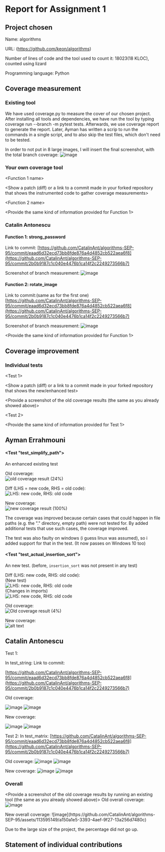 # Report for Assignment 1

## Project chosen

Name: algorithms    

URL: (https://github.com/keon/algorithms)

Number of lines of code and the tool used to count it: 18023(18 KLOC), counted using lizard

Programming language: Python

## Coverage measurement

### Existing tool

We have used coverage.py to measure the cover of our chosen project. After installing all tools and dependencies, we have 
run the tool by typing coverage run --branch -m pytest tests. Afterwards, we use coverage report to generate the report. Later, Ayman has written a scrip to run the commands in a single script, and to also skip the test files, which don't need to be tested.

In order to not put in 8 large images, I will insert the final screenshot, with the total branch coverage:
![image](https://github.com/CatalinAnt/algorithms-SEP-95/assets/113595149/f1cd3fab-b00c-4cd0-89d0-6452e7ed1a63)


### Your own coverage tool

<The following is supposed to be repeated for each group member>

<Group member name>

<Function 1 name>

<Show a patch (diff) or a link to a commit made in your forked repository that shows the instrumented code to gather coverage measurements>

<Provide a screenshot of the coverage results output by the instrumentation>

<Function 2 name>

<Provide the same kind of information provided for Function 1>

### Catalin Antonescu

#### Function 1: strong_password

Link to commit:
[https://github.com/CatalinAnt/algorithms-SEP-95/commit/eaad6d32ecd73bb8fde876a4d4852cb522aea6f8](https://github.com/CatalinAnt/algorithms-SEP-95/commit/2b0b9187c1c040e4476b1ca14f2c2249273566b7)

Screenshot of branch measurement:
![image](https://github.com/CatalinAnt/algorithms-SEP-95/assets/113595149/e718a47f-5ea0-412c-b250-25a193412164)

#### Function 2: rotate_image

Link to commit:(same as for the first one)
[https://github.com/CatalinAnt/algorithms-SEP-95/commit/eaad6d32ecd73bb8fde876a4d4852cb522aea6f8](https://github.com/CatalinAnt/algorithms-SEP-95/commit/2b0b9187c1c040e4476b1ca14f2c2249273566b7)

Screenshot of branch measurement:
![image](https://github.com/CatalinAnt/algorithms-SEP-95/assets/113595149/94eec9b6-3dd6-46e3-b087-40892eccc10e)

<Provide the same kind of information provided for Function 1>


## Coverage improvement

### Individual tests

<The following is supposed to be repeated for each group member>

<Group member name>

<Test 1>

<Show a patch (diff) or a link to a commit made in your forked repository that shows the new/enhanced test>

<Provide a screenshot of the old coverage results (the same as you already showed above)>

<Provide a screenshot of the new coverage results>

<State the coverage improvement with a number and elaborate on why the coverage is improved>

<Test 2>

<Provide the same kind of information provided for Test 1>

## Ayman Errahmouni

#### <Test "test_simplify_path">

An enhanced existing test

Old coverage:<br>
![old coverage result (24%)](image-2.png)

Diff (LHS = new code, RHS = old code):<br>
![LHS: new code, RHS: old code](image.png)

New coverage:<br>
![new coverage result (100%)](image-1.png)

The coverage was improved because certain cases that could happen in file paths (e.g. the "." directory, empty path) were not tested for.
By added additional tests that use such cases, the coverage improved.

The test was also faulty on windows (i guess linux was assumed), so i added support for that in the test. (It now passes on Windows 10 too)

#### <Test "test_actual_insertion_sort">

An new test. (before, `insertion_sort` was not present in any test)

Diff (LHS: new code, RHS: old code):<br>
(New test)<br>
![LHS: new code, RHS: old code](image-5.png)<br>
(Changes in imports)<br>
![LHS: new code, RHS: old code](image-6.png)

Old coverage:<br>
![Old coverage result (4%)](image-3.png)

New coverage:<br>
![alt text](image-4.png)

<State the coverage improvement with a number and elaborate on why the coverage is improved>

## Catalin Antonescu

Test 1:

In test_string:
Link to commit:

[https://github.com/CatalinAnt/algorithms-SEP-95/commit/eaad6d32ecd73bb8fde876a4d4852cb522aea6f8](https://github.com/CatalinAnt/algorithms-SEP-95/commit/2b0b9187c1c040e4476b1ca14f2c2249273566b7)


Old coverage:

![image](https://github.com/CatalinAnt/algorithms-SEP-95/assets/113595149/5ea3487d-f024-45e6-a1e7-e6d9d1d953b7)
![image](https://github.com/CatalinAnt/algorithms-SEP-95/assets/113595149/e718a47f-5ea0-412c-b250-25a193412164)

New coverage:

![image](https://github.com/CatalinAnt/algorithms-SEP-95/assets/113595149/1d179cc4-1179-40e2-b344-5e904e899647)
![image](https://github.com/CatalinAnt/algorithms-SEP-95/assets/113595149/c8173a47-bcc9-4b6a-9a91-c70b5a8b002f)


<State the coverage improvement with a number and elaborate on why the coverage is improved>


Test 2:
In test_matrix:
[https://github.com/CatalinAnt/algorithms-SEP-95/commit/eaad6d32ecd73bb8fde876a4d4852cb522aea6f8](https://github.com/CatalinAnt/algorithms-SEP-95/commit/2b0b9187c1c040e4476b1ca14f2c2249273566b7)

Old coverage:
![image](https://github.com/CatalinAnt/algorithms-SEP-95/assets/113595149/94eec9b6-3dd6-46e3-b087-40892eccc10e)
![image](https://github.com/CatalinAnt/algorithms-SEP-95/assets/113595149/a97a2bd6-c69e-4435-a8e2-bbdefc429bd1)


New coverage:
![image](https://github.com/CatalinAnt/algorithms-SEP-95/assets/113595149/7cc337eb-5684-40b3-aedd-dc2b7180b7f3)
![image](https://github.com/CatalinAnt/algorithms-SEP-95/assets/113595149/2143adff-e0aa-4113-858a-0c92ec288d20)
<State the coverage improvement with a number and elaborate on why the coverage is improved>



### Overall

<Provide a screenshot of the old coverage results by running an existing tool (the same as you already showed above)>
Old overall coverage:
![image](https://github.com/CatalinAnt/algorithms-SEP-95/assets/113595149/f1cd3fab-b00c-4cd0-89d0-6452e7ed1a63)

<Provide a screenshot of the new coverage results by running the existing tool using all test modifications made by the group>
New overall coverage:
![image](https://github.com/CatalinAnt/algorithms-SEP-95/assets/113595149/a150a1e5-3393-4aef-9f27-13a256d7480c)

Due to the large size of the project, the percentage did not go up.

## Statement of individual contributions

<Write what each group member did>
